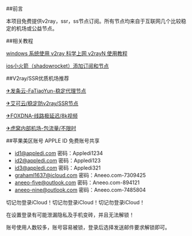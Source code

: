 ##前言

本项目免费提供v2ray，ssr，ss节点订阅。所有节点均来自于互联网几个比较稳定的机场或公益节点。

##相关教程

[windows 系统使用 v2ray 科学上网 v2rayN 使用教程](https://zy.aoxtv.com/m3u8.php?url=https://v4.szjal.cn/20200714/TUKW5tdf/index.m3u8)

[ios小火箭（shadowrocket）添加订阅和节点](https://zy.aoxtv.com/m3u8.php?url=https://v4.szjal.cn/20200714/fgY9QpCn/index.m3u8)

##V2ray/SSR优质机场推荐

[✈发条云-FaTiaoYun-稳定代理节点](http://www.fatiaoyun.live/aff.php?aff=21679)

[✈艾可云/稳定防v2ray/SSR节点](https://www.v2aky.com/#/register?code=2eMGe7qa)

[✈FOXDNA-线路极延迟/8k视频](https://foxdna.com/#/register?code=IgBOtcnt)

[✈虎窝内部机场-包流量/不限时](http://faka.huwo.online/)

##苹果美区账号 APPLE ID 免费账号共享

* id1@appledi.com 密码：Appledi1234 
* id2@appledi.com 密码：Appledi123 
* id3@appledi.com 密码：Appledi321 
* grahaml1637@icloud.com 密码：Aneeo.com-7309425
* aneeo-five@outlook.com 密码：Aneeo.com-894121
* aneeo-nine@outlook.com 密码：Aneeo.com-7485804

切记勿登录iCloud！切记勿登录iCloud！切记勿登录iCloud！

在设置登录有可能泄漏隐私及手机变砖，并且无法解锁！

账号使用人数较多，账号容易被锁，登录后选择发送邮件要求解锁即可。